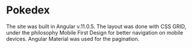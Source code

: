 # Pokedex

The site was built in Angular v.11.0.5. The layout was done with CSS GRID, under the philosophy Mobile First Design for better navigation on mobile devices. Angular Material was used for the pagination.
